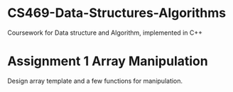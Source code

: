 # CS469-Data-Structures-Algorithms
Coursework for Data structure and Algorithm, implemented in C++

# Assignment 1 Array Manipulation
Design array template and a few functions for manipulation.
